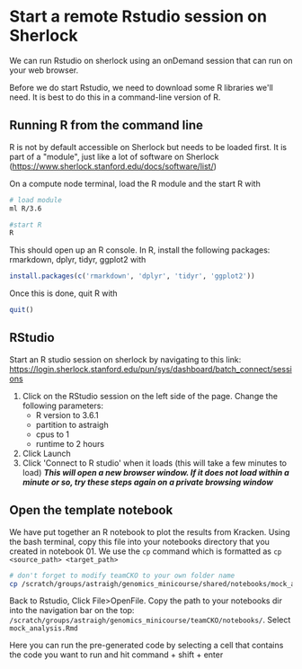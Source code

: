 # Start a remote Rstudio session on Sherlock

We can run Rstudio on sherlock using an onDemand session that can run on your web browser. 

Before we do start Rstudio, we need to download some R libraries we'll need. It is best to do this in a command-line version of R.

## Running R from the command line

R is not by default accessible on Sherlock but needs to be loaded first. It is part of a "module", just like a lot of software on Sherlock (https://www.sherlock.stanford.edu/docs/software/list/)

On a compute node terminal, load the R module and the start R with
```bash
# load module
ml R/3.6

#start R
R
```

This should open up an R console. In R, install the following packages: rmarkdown, dplyr, tidyr, ggplot2 with

```R
install.packages(c('rmarkdown', 'dplyr', 'tidyr', 'ggplot2'))
```
Once this is done, quit R with
```R
quit()
```
## RStudio

Start an R studio session on sherlock by navigating to this link:
https://login.sherlock.stanford.edu/pun/sys/dashboard/batch_connect/sessions

1. Click on the RStudio session on the left side of the page. Change the following parameters:
    - R version to 3.6.1
    - partition to astraigh
    - cpus to 1
    - runtime to 2 hours
2. Click Launch
3. Click 'Connect to R studio' when it loads (this will take a few minutes to load)
***This will open a new browser window. If it does not load within a minute or so, try these steps again on a private browsing window***


## Open the template notebook

We have put together an R notebook to plot the results from Kracken. Using the bash terminal, copy this file into your notebooks directory that you created in notebook 01. We use the `cp` command which is formatted as `cp <source_path> <target_path>`

```bash
# don't forget to modify teamCKO to your own folder name
cp /scratch/groups/astraigh/genomics_minicourse/shared/notebooks/mock_analysis.Rmd /scratch/groups/astraigh/genomics_minicourse/teamCKO/notebooks
```

Back to Rstudio, Click File>OpenFile. Copy the path to your notebooks dir into the navigation bar on the top: `/scratch/groups/astraigh/genomics_minicourse/teamCKO/notebooks/`. Select `mock_analysis.Rmd`


Here you can run the pre-generated code by selecting a cell that contains the code you want to run and hit command + shift + enter


